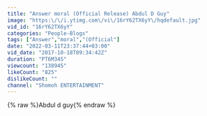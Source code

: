 ```yaml
---
title: "Answer moral (Official Release) Abdul D Guy"
image: "https:\/\/i.ytimg.com\/vi\/16rY62TX6yY\/hqdefault.jpg"
vid_id: "16rY62TX6yY"
categories: "People-Blogs"
tags: ["Answer","moral","(Official"]
date: "2022-03-11T23:37:44+03:00"
vid_date: "2017-10-18T09:34:42Z"
duration: "PT6M34S"
viewcount: "138945"
likeCount: "825"
dislikeCount: ""
channel: "Shomoh ENTERTAINMENT"
---
```

{% raw %}Abdul d guy{% endraw %}
